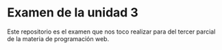 # Examen de la unidad 3
Este repositorio es el examen que nos toco realizar para del tercer parcial de la materia de programación web. 